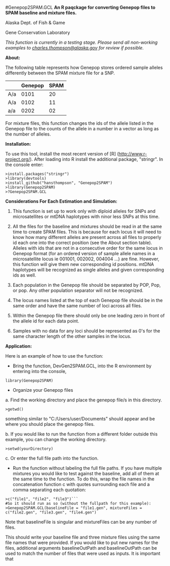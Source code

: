 #Genepop2SPAM.GCL
**An R paqckage for converting Genepop files to SPAM baseline and mixture files.**

Alaska Dept. of Fish & Game

Gene Conservation Laboratory


_This function is currently in a testing stage. Please send all non-working examples to charles.thompson@alaska.gov for review if possible._

**About:**

The following table represents how Genepop stores ordered sample alleles differently between the SPAM mixture file for a SNP.

|  | Genepop | SPAM |
| --- | --- | --- |
| A/a | 0101 | 20 |
| A/a | 0102 | 11 |
| a/a | 0202 | 02 |

For mixture files, this function changes the ids of the allele listed in the Genepop file to the counts of the allele in a number in a vector as long as the number of alleles.

**Installation:**

To use this tool, install the most recent version of [R]  (http://www.r-project.org/). After loading into R install the additional package, "stringr". In the console enter:

```
>install.packages("stringr")
>library(devtools)
>install_github("hansthompson", "Genepop2SPAM")
>library(Genepop2SPAM)
>?Genepop2SPAM.GCL
```

**Considerations For Each Estimation and Simulation:**

1. This function is set up to work only with diploid alleles for SNPs and microsatellites or mtDNA haplotypes with ninor less SNPs at this time.

2. All the files for the baseline and mixtures should be read in at the same time to create SPAM files. This is because for each locus it will need to know how many different alleles are present across all files to properly id each one into the correct position (see the About section table). Alleles with ids that are not in a consecutive order for the same locus in Genepop format (for an ordered version of sample allele names in a microsatellite locus ie 001001, 002002, 004004 …) are fine. However, this function will give them new corresponding id positions.  mtDNA haplotypes will be recognized as single alleles and given corresponding ids as well. 

3. Each population in the Genepop file should be separated by POP, Pop, or pop. Any other population separator will not be recognized. 

4. The locus names listed at the top of each Genepop file should be in the same order and have the same number of loci across all files.

5. Within the Genepop file there should only be one leading zero in front of the allele id for each data point.

6. Samples with no data for any loci should be represented as 0's for the same character length of the other samples in the locus.

**Application:**

Here is an example of how to use the function:

* Bring the function, DevGen2SPAM.GCL, into the R environment by entering into the console,
```
library(Genepop2SPAM)
```
* Organize your Genepop files

a. Find the working directory and place the genepop file/s in this directory.
```
>getwd()
```

something similar to "C:/Users/user/Documents" should appear and be where you should place the genepop files.

b. If you would like to run the function from a different folder outside this example, you can change the working directory.
```
>setwd(yourDirectory)
```

c. Or enter the full file path into the function.

* Run the function without labeling the full file paths. If you have multiple mixtures you would like to test against the baseline, add all of them at the same time to the function. To do this, wrap the file names in the concatenation function c with quotes surrounding each file and a comma separating each quotation:
```
>c("file1", "file2", "file3")```
#So it should run as so (without the fullpath for this example):
>Genepop2SPAM.GCL(baselineFile = "file1.gen", mixtureFiles = c("file2.gen", "file3.gen", "file4.gen")
```
Note that baselineFile is singular and mixtureFiles can be any number of files. 

This should write your baseline file and three mixture files using the same file names that were provided. If you would like to put new names for the files, additional arguments baselineOutPath and baselineOutPath can be used to match the number of files that were used as inputs. It is important that
